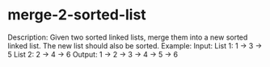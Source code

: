 # merge-2-sorted-list
Description:  Given two sorted linked lists, merge them into a new sorted linked list. The new list should also be sorted.  Example:  Input: List 1: 1 -> 3 -> 5 List 2: 2 -> 4 -> 6  Output: 1 -> 2 -> 3 -> 4 -> 5 -> 6
